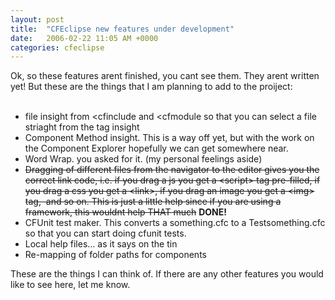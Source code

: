 ```yaml
---
layout: post
title:  "CFEclipse new features under development"
date:   2006-02-22 11:05 AM +0000
categories: cfeclipse
---
```

Ok, so these features arent finished, you cant see them. They arent written yet! But these are the things that I am planning to add to the proiject:<br /><br />
<ul>
    <li>file insight from &lt;cfinclude and &lt;cfmodule so that you can select a file striaght from the tag insight</li>
    <li>Component Method insight. This is a way off yet, but with the work on the Component Explorer hopefully we can get somewhere near. <br /></li>
    <li>Word Wrap. you asked for it. (my personal feelings aside)</li>
    <li><strike>Dragging of different files from the navigator to the editor gives you the correct link code, i.e. if you drag a js you get a &lt;script&gt; tag pre-filled, if you drag a css you get a &lt;link&gt;, if you drag an image you get a &lt;img&gt; tag,&nbsp; and so on. This is just a little help since if you are using a framework, this wouldnt help THAT much</strike> <span style="font-weight: bold;">DONE!</span></li>
    <li>CFUnit test maker. This converts a something.cfc to a Testsomething.cfc so that you can start doing cfunit tests.</li>
    <li>Local help files... as it says on the tin</li>
    <li>Re-mapping of folder paths for components <br /></li>
</ul>
These are the things I can think of. If there are any other features you would like to see here, let me know.
